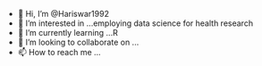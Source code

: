 - 👋 Hi, I’m @Hariswar1992
- 👀 I’m interested in ...employing data science for health research
- 🌱 I’m currently learning ...R
- 💞️ I’m looking to collaborate on ...
- 📫 How to reach me ...

<!---
Hariswar1992/Hariswar1992 is a ✨ special ✨ repository because its `README.md` (this file) appears on your GitHub profile.
You can click the Preview link to take a look at your changes.
--->
